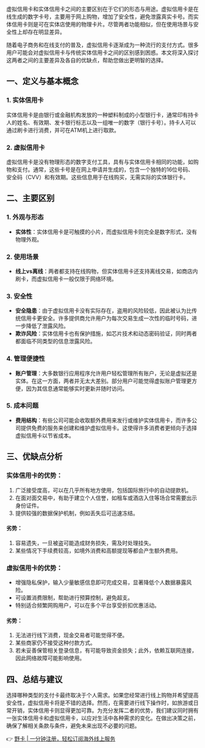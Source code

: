 虚拟信用卡和实体信用卡之间的主要区别在于它们的形态与用途。虚拟信用卡是在线生成的数字卡号，主要用于网上购物，增加了安全性，避免泄露真实卡号。而实体信用卡则是可在实体店使用的物理卡片。尽管两者功能相似，但在使用场景与安全性上却存在明显差异。

随着电子商务和在线支付的普及，虚拟信用卡逐渐成为一种流行的支付方式。很多用户可能会对虚拟信用卡与传统实体信用卡之间的区别感到困惑。本文将深入探讨这两者之间的主要差异及各自的优缺点，帮助您做出更明智的选择。

## 一、定义与基本概念

### 1. 实体信用卡

实体信用卡是由银行或金融机构发放的一种塑料制成的小型银行卡，通常印有持卡人的姓名、有效期、发卡银行标志以及一组唯一的数字（银行卡号）。持卡人可以通过刷卡进行消费，并可在ATM机上进行取款。

### 2. 虚拟信用卡

虚拟信用卡是没有物理形态的数字支付工具，具有与实体信用卡相同的功能，如购物和支付。通常，这些卡号是在网上申请并生成的，包含一个独特的16位号码、安全码（CVV）和有效期。这些信息用于在线购买，无需实际的实体银行卡。

## 二、主要区别

### 1. 外观与形态

- **实体性**：实体信用卡是可触摸的小片，而虚拟信用卡则完全是数字形式，没有物理外观。

### 2. 使用场景

- **线上vs离线**：两者都支持在线购物，但实体信用卡还支持离线交易，如商店内刷卡，而虚拟信用卡一般仅限于网络环境。

### 3. 安全性

- **安全隐患**：由于虚拟信用卡没有实际存在，盗用的风险较低，因此被认为比传统信用卡更安全。许多提供商允许用户为每次交易生成一次性的临时号码，进一步降低了泄露风险。
- **欺诈风险**：实体信用卡也有保护措施，如芯片技术和动态密码验证，同时两者都面临不同类型的信息泄露风险。

### 4. 管理便捷性

- **账户管理**：大多数银行应用程序允许用户轻松管理所有账户，无论是虚拟还是实体。在这一方面，两者并无太大差别。部分用户可能觉得虚拟账户管理更方便，因为其信息通常能够实时更新并随时访问。

### 5. 成本问题

- **费用结构**：有些公司可能会收取额外费用来发行或维护实体信用卡，而许多公司提供免费的服务来创建和维护虚拟信用卡。这使得许多消费者更倾向于选择虚拟信用卡以节省成本。

## 三、优缺点分析

### 实体信用卡的优势：

1. 广泛接受度高，可以在几乎所有地方使用，包括国际旅行中的自动提款机。
2. 在面对面交易中，有助于建立个人信誉，如租车或酒店入住等场合常需要出示身份证件。
3. 提供较强的数据保护机制，例如丢失后可迅速冻结。

#### 劣势：

1. 容易遗失，一旦被盗可能造成财务损失，需及时处理挂失。
2. 某些情况下手续费较高，如境外消费和高额提现等都会产生额外费用。

### 虚拟信用卡的优势：

- 增强隐私保护，输入少量敏感信息即可完成交易，显著降低个人数据暴露风险。
- 可设置消费限制，帮助进行预算控制，避免超支。
- 特别适合频繁网购用户，可以在多个平台享受折扣优惠活动。

#### 劣势：

1. 无法进行线下消费，现金交易者可能觉得不便。
2. 某些商家仍不接受这种付款方式。
3. 若未妥善保管相关登录信息，有可能导致资金损失；此外，依赖互联网连接，因此网络故障可能影响使用。

## 四、总结与建议

选择哪种类型的支付卡最终取决于个人需求。如果您经常进行线上购物并希望提高安全性，虚拟信用卡将是不错的选择。然而，在需要进行线下操作时，如旅游或日常开销，实体信用卡则显得更加可靠。为充分发挥二者的优势，我们建议同时拥有一张实体信用卡和虚拟信用卡，以应对生活中各种需求的变化。在做出决策之前，确保了解相关条款与条件，避免未来出现不必要的问题。

👉 [野卡 | 一分钟注册，轻松订阅海外线上服务](https://bit.ly/bewildcard)